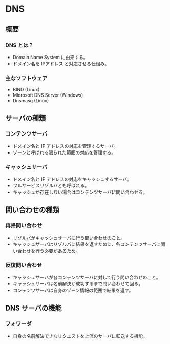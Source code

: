 # DNS

## 概要

### DNS とは？

- Domain Name System に由来する。
- ドメイン名を IPアドレス と対応させる仕組み。

### 主なソフトウェア

- BIND (Linux)
- Microsoft DNS Server (Windows)
- Dnsmasq (Linux)

## サーバの種類

### コンテンツサーバ

- ドメイン名と IP アドレスの対応を管理するサーバ。
- ゾーンと呼ばれる限られた範囲の対応を管理する。

### キャッシュサーバ

- ドメイン名と IP アドレスの対応をキャッシュするサーバ。
- フルサービスリゾルバとも呼ばれる。
- キャッシュが存在しない場合はコンテンツサーバに問い合わせる。

## 問い合わせの種類

### 再帰問い合わせ

- リゾルバがキャッシュサーバに行う問い合わせのこと。
- キャッシュサーバはリゾルバに結果を返すために、各コンテンツサーバに問い合わせを行う必要があるため。

### 反復問い合わせ

- キャッシュサーバが各コンテンツサーバに対して行う問い合わせのこと。
- キャッシュサーバは名前解決が成功するまで問い合わせて回る。
- コンテンツサーバは自身のゾーン情報の範囲で結果を返す。

## DNS サーバの機能

### フォワーダ

- 自身の名前解決できなリクエストを上流のサーバに転送する機能。

